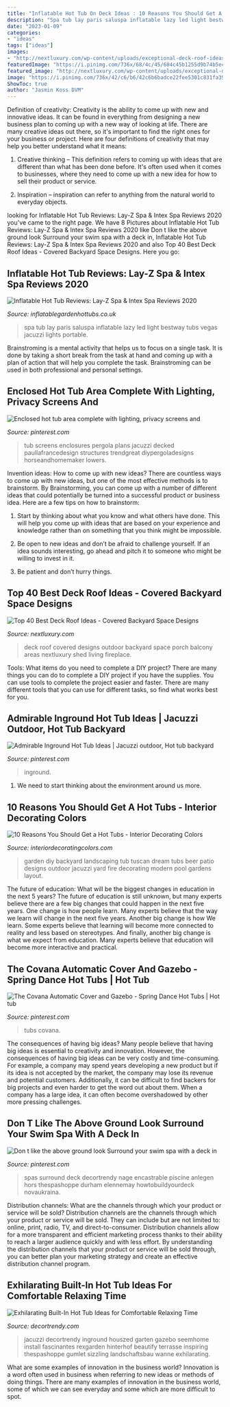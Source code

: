 ```yaml
---
title: "Inflatable Hot Tub On Deck Ideas : 10 Reasons You Should Get A Hot Tubs"
description: "Spa tub lay paris saluspa inflatable lazy led light bestway tubs vegas jacuzzi lights portable"
date: "2023-01-09"
categories:
- "ideas"
tags: ["ideas"]
images:
- "http://nextluxury.com/wp-content/uploads/exceptional-deck-roof-ideas.jpg"
featuredImage: "https://i.pinimg.com/736x/68/4c/45/684c45b1255d9b74b5ec172bf6f82fc6.jpg"
featured_image: "http://nextluxury.com/wp-content/uploads/exceptional-deck-roof-ideas.jpg"
image: "https://i.pinimg.com/736x/42/c6/b6/42c6b6badce22fee5301c831fa392de9.jpg"
ShowToc: true
author: "Jasmin Koss DVM"
---
```



Definition of creativity:
Creativity is the ability to come up with new and innovative ideas. It can be found in everything from designing a new business plan to coming up with a new way of looking at life. There are many creative ideas out there, so it's important to find the right ones for your business or project. Here are four definitions of creativity that may help you better understand what it means: 
1. Creative thinking – This definition refers to coming up with ideas that are different than what has been done before. It's often used when it comes to businesses, where they need to come up with a new idea for how to sell their product or service. 

2. Inspiration – inspiration can refer to anything from the natural world to everyday objects.

	

		
looking for Inflatable Hot Tub Reviews: Lay-Z Spa &amp; Intex Spa Reviews 2020 you've came to the right page. We have 8 Pictures about Inflatable Hot Tub Reviews: Lay-Z Spa &amp; Intex Spa Reviews 2020 like Don t like the above ground look Surround your swim spa with a deck in, Inflatable Hot Tub Reviews: Lay-Z Spa &amp; Intex Spa Reviews 2020 and also Top 40 Best Deck Roof Ideas - Covered Backyard Space Designs. Here you go:
		
    
## Inflatable Hot Tub Reviews: Lay-Z Spa &amp; Intex Spa Reviews 2020

<img loading=lazy src="https://inflatablegardenhottubs.co.uk/wp-content/uploads/2015/11/lay-z-spa-paris-hot-tub.jpg" onerror="this.onerror=null;this.src='https://tse4.mm.bing.net/th?id=OIP.J2ALeomxwGTNfzhVhMpv4gHaD-&amp;pid=15.1';" alt="Inflatable Hot Tub Reviews: Lay-Z Spa &amp; Intex Spa Reviews 2020">

_Source: inflatablegardenhottubs.co.uk_

>spa tub lay paris saluspa inflatable lazy led light bestway tubs vegas jacuzzi lights portable. 

	

Brainstroming is a mental activity that helps us to focus on a single task. It is done by taking a short break from the task at hand and coming up with a plan of action that will help you complete the task. Brainstroming can be used in both professional and personal settings.

    
## Enclosed Hot Tub Area Complete With Lighting, Privacy Screens And

<img loading=lazy src="https://i.pinimg.com/736x/3f/57/d3/3f57d34caa1e20e8de6d0afa70bbce6d.jpg" onerror="this.onerror=null;this.src='https://tse2.mm.bing.net/th?id=OIP.t86hnqQBXofy1U-4Gy8JugHaE6&amp;pid=15.1';" alt="Enclosed hot tub area complete with lighting, privacy screens and">

_Source: pinterest.com_

>tub screens enclosures pergola plans jacuzzi decked paullafrancedesign structures trendgreat diypergoladesigns horseandhomemaker lowers. 

	

Invention ideas: How to come up with new ideas?
There are countless ways to come up with new ideas, but one of the most effective methods is to brainstorm. By Brainstorming, you can come up with a number of different ideas that could potentially be turned into a successful product or business idea. Here are a few tips on how to brainstorm:
1. Start by thinking about what you know and what others have done. This will help you come up with ideas that are based on your experience and knowledge rather than on something that you think might be impossible.

2. Be open to new ideas and don’t be afraid to challenge yourself. If an idea sounds interesting, go ahead and pitch it to someone who might be willing to invest in it.

3. Be patient and don’t hurry things.

    
## Top 40 Best Deck Roof Ideas - Covered Backyard Space Designs

<img loading=lazy src="http://nextluxury.com/wp-content/uploads/exceptional-deck-roof-ideas.jpg" onerror="this.onerror=null;this.src='https://tse4.mm.bing.net/th?id=OIP.12koj0YQM6wpVXin4a61YQHaHa&amp;pid=15.1';" alt="Top 40 Best Deck Roof Ideas - Covered Backyard Space Designs">

_Source: nextluxury.com_

>deck roof covered designs outdoor backyard space porch balcony areas nextluxury shed living fireplace. 

	

Tools: What items do you need to complete a DIY project?
There are many things you can do to complete a DIY project if you have the supplies. You can use tools to complete the project easier and faster. There are many different tools that you can use for different tasks, so find what works best for you.

    
## Admirable Inground Hot Tub Ideas | Jacuzzi Outdoor, Hot Tub Backyard

<img loading=lazy src="https://i.pinimg.com/736x/42/c6/b6/42c6b6badce22fee5301c831fa392de9.jpg" onerror="this.onerror=null;this.src='https://tse1.mm.bing.net/th?id=OIP.KYyQODxx5ugh1GctfGIOOAHaJ3&amp;pid=15.1';" alt="Admirable Inground Hot Tub Ideas | Jacuzzi outdoor, Hot tub backyard">

_Source: pinterest.com_

>inground. 

	

1. We need to start thinking about the environment around us more.

    
## 10 Reasons You Should Get A Hot Tubs - Interior Decorating Colors

<img loading=lazy src="https://interiordecoratingcolors.com/wp-content/uploads/2018/02/diy-hot-tub-ideas-diy-regarding-hot-tubs-ideas-10-reasons-you-should-get-a-hot-tubs.jpg" onerror="this.onerror=null;this.src='https://tse1.mm.bing.net/th?id=OIP.MXu0XJwHf4y7lBlJ8yQWBAHaEK&amp;pid=15.1';" alt="10 Reasons You Should Get a Hot Tubs - Interior Decorating Colors">

_Source: interiordecoratingcolors.com_

>garden diy backyard landscaping tub tuscan dream tubs beer patio designs outdoor jacuzzi yard fire decorating modern pool gardens layout. 

	

The future of education: What will be the biggest changes in education in the next 5 years?
The future of education is still unknown, but many experts believe there are a few big changes that could happen in the next five years. 
One change is how people learn. Many experts believe that the way we learn will change in the next five years. 
Another big change is how We learn. Some experts believe that learning will become more connected to reality and less based on stereotypes. 
And finally, another big change is what we expect from education. Many experts believe that education will become more interactive and practical.

    
## The Covana Automatic Cover And Gazebo - Spring Dance Hot Tubs | Hot Tub

<img loading=lazy src="https://i.pinimg.com/736x/6d/cc/9a/6dcc9af2b37aea56041ddb2c783b7653.jpg" onerror="this.onerror=null;this.src='https://tse3.mm.bing.net/th?id=OIP.BqHQoGee-M4A1kOhBUX2RQHaHa&amp;pid=15.1';" alt="The Covana Automatic Cover and Gazebo - Spring Dance Hot Tubs | Hot tub">

_Source: pinterest.com_

>tubs covana. 

	

The consequences of having big ideas?
Many people believe that having big ideas is essential to creativity and innovation. However, the consequences of having big ideas can be very costly and time-consuming. For example, a company may spend years developing a new product but if its idea is not accepted by the market, the company may lose its revenue and potential customers. Additionally, it can be difficult to find backers for big projects and even harder to get the word out about them. When a company has a large idea, it can often become overshadowed by other more pressing challenges.

    
## Don T Like The Above Ground Look Surround Your Swim Spa With A Deck In

<img loading=lazy src="https://i.pinimg.com/736x/68/4c/45/684c45b1255d9b74b5ec172bf6f82fc6.jpg" onerror="this.onerror=null;this.src='https://tse1.mm.bing.net/th?id=OIP.q57aRS9SAtgcKf47J8qEVgHaLG&amp;pid=15.1';" alt="Don t like the above ground look Surround your swim spa with a deck in">

_Source: pinterest.com_

>spas surround deck decortrendy nage encastrable piscine anlegen hors thespashoppe durham elennemay howtobuildyourdeck novaukraina. 

	

Distribution channels: What are the channels through which your product or service will be sold?
Distribution channels are the channels through which your product or service will be sold. They can include but are not limited to: online, print, radio, TV, and direct-to-consumer. Distribution channels allow for a more transparent and efficient marketing process thanks to their ability to reach a larger audience quickly and with less effort. By understanding the distribution channels that your product or service will be sold through, you can better plan your marketing strategy and create an effective distribution channel program.

    
## Exhilarating Built-In Hot Tub Ideas For Comfortable Relaxing Time

<img loading=lazy src="https://decortrendy.com/wp-content/uploads/2020/01/built-in-hot-tub-5.jpg" onerror="this.onerror=null;this.src='https://tse2.mm.bing.net/th?id=OIP.KDko0pb7dBF6SFZ2_dfjBwHaJ5&amp;pid=15.1';" alt="Exhilarating Built-In Hot Tub Ideas for Comfortable Relaxing Time">

_Source: decortrendy.com_

>jacuzzi decortrendy inground houszed garten gazebo seemhome install fascinantes rexgarden hinterhof beautify terrasse inspiring thespashoppe gumlet sizzling landschaftsbau wanne exhilarating. 

	

What are some examples of innovation in the business world?
Innovation is a word often used in business when referring to new ideas or methods of doing things. There are many examples of innovation in the business world, some of which we can see everyday and some which are more difficult to spot.

